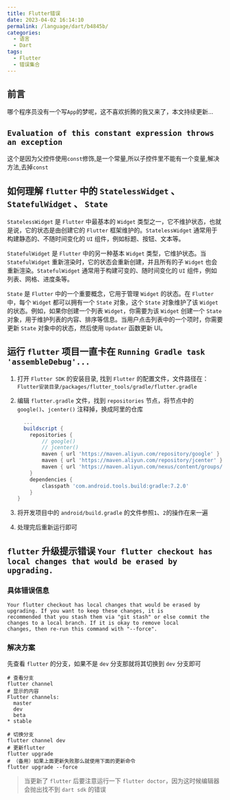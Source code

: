 ```yaml
---
title: Flutter错误
date: 2023-04-02 16:14:10
permalink: /language/dart/b4845b/
categories:
  - 语言
  - Dart
tags:
  - Flutter
  - 错误集合
---
```


## 前言

哪个程序员没有一个写`App`的梦呢，这不喜欢折腾的我又来了，本文持续更新...

<!-- more -->

<InArticleAdsense
    data-ad-client="ca-pub-1725717718088510"
    data-ad-slot="7426219401">
</InArticleAdsense>

## `Evaluation of this constant expression throws an exception`

这个是因为父控件使用`const`修饰,是一个常量,所以子控件里不能有一个变量,解决方法,去掉`const`

## 如何理解 `flutter` 中的 `StatelessWidget` 、 `StatefulWidget` 、 `State`

`StatelessWidget` 是 `Flutter` 中最基本的 `Widget` 类型之一，它不维护状态，也就是说，它的状态是由创建它的 `Flutter` 框架维护的。`StatelessWidget` 通常用于构建静态的、不随时间变化的 `UI` 组件，例如标题、按钮、文本等。

`StatefulWidget` 是 `Flutter` 中的另一种基本 `Widget` 类型，它维护状态。当 `StatefulWidget` 重新渲染时，它的状态会重新创建，并且所有的子 `Widget` 也会重新渲染。`StatefulWidget` 通常用于构建可变的、随时间变化的 `UI` 组件，例如列表、网格、进度条等。

`State` 是 `Flutter` 中的一个重要概念，它用于管理 `Widget` 的状态。在 `Flutter` 中，每个 `Widget` 都可以拥有一个 `State` 对象，这个 `State` 对象维护了该 `Widget` 的状态。例如，如果你创建一个列表 `Widget`，你需要为该 `Widget` 创建一个 `State` 对象，用于维护列表的内容、排序等信息。当用户点击列表中的一个项时，你需要更新 `State` 对象中的状态，然后使用 `Updater` 函数更新 UI。

## 运行 `flutter` 项目一直卡在 `Running Gradle task 'assembleDebug'...`

1. 打开 `Flutter SDK` 的安装目录, 找到 `Flutter` 的配置文件，文件路径在：`Flutter安装目录/packages/flutter_tools/gradle/flutter.gradle`

2. 编辑 `flutter.gradle` 文件，找到 `repositories` 节点，将节点中的 `google()`、`jcenter()` 注释掉，换成阿里的仓库

    ``` gradle
      ...
      buildscript {
        repositories {
            // google()
            // jcenter()
            maven { url 'https://maven.aliyun.com/repository/google' }
            maven { url 'https://maven.aliyun.com/repository/jcenter' }
            maven { url 'https://maven.aliyun.com/nexus/content/groups/public' }
        }
        dependencies {
            classpath 'com.android.tools.build:gradle:7.2.0'
        }
    }
    ```
3. 将开发项目中的 `android/build.gradle` 的文件参照`1`、`2`的操作在来一遍

4. 处理完后重新运行即可

## `flutter` 升级提示错误 `Your flutter checkout has local changes that would be erased by upgrading. `

### 具体错误信息

``` shell
Your flutter checkout has local changes that would be erased by upgrading. If you want to keep these changes, it is
recommended that you stash them via "git stash" or else commit the changes to a local branch. If it is okay to remove local
changes, then re-run this command with "--force".
```

### 解决方案

先查看 `flutter` 的分支，如果不是 `dev` 分支那就将其切换到 `dev` 分支即可

``` shell
# 查看分支
flutter channel
# 显示的内容
Flutter channels:
  master
  dev
  beta
* stable

# 切换分支
flutter channel dev
# 更新flutter
flutter upgrade
# （备用）如果上面更新失败那么就使用下面的更新命令
flutter upgrade --force
```

> 当更新了 `flutter` 后要注意运行一下 `flutter doctor`，因为这时候编辑器会抛出找不到 `dart sdk` 的错误

